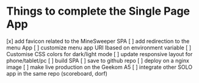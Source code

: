 # Things to complete the Single Page App

[x] add favicon related to the MineSweeper SPA
[ ] add redirection to the menu App
    [ ] customize menu app URI lbased on environment variable
[ ] Customise CSS colors for dark/light mode
[ ] update responsive layout for phone/tablet/pc
[ ] build SPA
[ ] save to github repo
[ ] deploy on a nginx image
[ ] make live production on the Geekom A5
[ ] integrate other SOLO app in the same repo (scoreboard, dorf) 